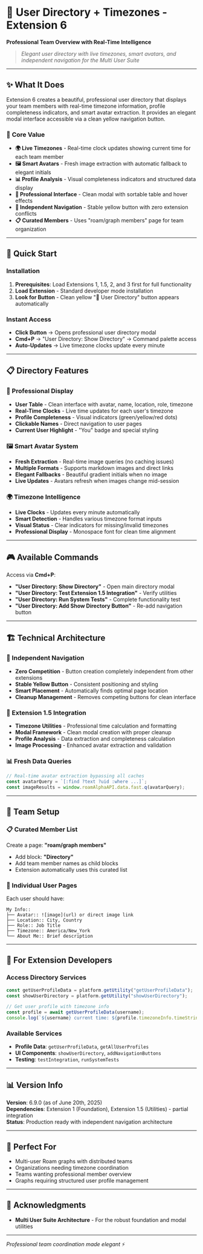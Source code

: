 ﻿# 👥 User Directory + Timezones - Extension 6

**Professional Team Overview with Real-Time Intelligence**

> _Elegant user directory with live timezones, smart avatars, and independent navigation for the Multi User Suite_

---

## ✨ **What It Does**

Extension 6 creates a beautiful, professional user directory that displays your team members with real-time timezone information, profile completeness indicators, and smart avatar extraction. It provides an elegant modal interface accessible via a clean yellow navigation button.

### 🎯 **Core Value**

- **🌍 Live Timezones** - Real-time clock updates showing current time for each team member
- **🖼️ Smart Avatars** - Fresh image extraction with automatic fallback to elegant initials
- **📊 Profile Analysis** - Visual completeness indicators and structured data display
- **🎨 Professional Interface** - Clean modal with sortable table and hover effects
- **🔘 Independent Navigation** - Stable yellow button with zero extension conflicts
- **📋 Curated Members** - Uses "roam/graph members" page for team organization

---

## 🚀 **Quick Start**

### **Installation**

1. **Prerequisites**: Load Extensions 1, 1.5, 2, and 3 first for full functionality
2. **Load Extension** - Standard developer mode installation
3. **Look for Button** - Clean yellow "👥 User Directory" button appears automatically

### **Instant Access**

- **Click Button** → Opens professional user directory modal
- **Cmd+P** → "User Directory: Show Directory" → Command palette access
- **Auto-Updates** → Live timezone clocks update every minute

---

## 📋 **Directory Features**

### **🏢 Professional Display**

- **User Table** - Clean interface with avatar, name, location, role, timezone
- **Real-Time Clocks** - Live time updates for each user's timezone
- **Profile Completeness** - Visual indicators (green/yellow/red dots)
- **Clickable Names** - Direct navigation to user pages
- **Current User Highlight** - "You" badge and special styling

### **🖼️ Smart Avatar System**

- **Fresh Extraction** - Real-time image queries (no caching issues)
- **Multiple Formats** - Supports markdown images and direct links
- **Elegant Fallbacks** - Beautiful gradient initials when no image
- **Live Updates** - Avatars refresh when images change mid-session

### **🌍 Timezone Intelligence**

- **Live Clocks** - Updates every minute automatically
- **Smart Detection** - Handles various timezone format inputs
- **Visual Status** - Clear indicators for missing/invalid timezones
- **Professional Display** - Monospace font for clean time alignment

---

## 🎮 **Available Commands**

Access via **Cmd+P**:

- **"User Directory: Show Directory"** - Open main directory modal
- **"User Directory: Test Extension 1.5 Integration"** - Verify utilities
- **"User Directory: Run System Tests"** - Complete functionality test
- **"User Directory: Add Show Directory Button"** - Re-add navigation button

---

## 🏗️ **Technical Architecture**

### **🔘 Independent Navigation**

- **Zero Competition** - Button creation completely independent from other extensions
- **Stable Yellow Button** - Consistent positioning and styling
- **Smart Placement** - Automatically finds optimal page location
- **Cleanup Management** - Removes competing buttons for clean interface

### **🔧 Extension 1.5 Integration**

- **Timezone Utilities** - Professional time calculation and formatting
- **Modal Framework** - Clean modal creation with proper cleanup
- **Profile Analysis** - Data extraction and completeness calculation
- **Image Processing** - Enhanced avatar extraction and validation

### **📊 Fresh Data Queries**

```javascript
// Real-time avatar extraction bypassing all caches
const avatarQuery = `[:find ?text ?uid :where ...]`;
const imageResults = window.roamAlphaAPI.data.fast.q(avatarQuery);
```

---

## 👥 **Team Setup**

### **📋 Curated Member List**

Create a page: **"roam/graph members"**

- Add block: **"Directory"**
- Add team member names as child blocks
- Extension automatically uses this curated list

### **👤 Individual User Pages**

Each user should have:

```
My Info::
├── Avatar:: ![image](url) or direct image link
├── Location:: City, Country
├── Role:: Job Title
├── Timezone:: America/New_York
└── About Me:: Brief description
```

---

## 🔧 **For Extension Developers**

### **Access Directory Services**

```javascript
const getUserProfileData = platform.getUtility("getUserProfileData");
const showUserDirectory = platform.getUtility("showUserDirectory");

// Get user profile with timezone info
const profile = await getUserProfileData(username);
console.log(`${username} current time: ${profile.timezoneInfo.timeString}`);
```

### **Available Services**

- **Profile Data**: `getUserProfileData`, `getAllUserProfiles`
- **UI Components**: `showUserDirectory`, `addNavigationButtons`
- **Testing**: `testIntegration`, `runSystemTests`

---

## 📊 **Version Info**

**Version**: 6.9.0 (as of June 20th, 2025)  
**Dependencies**: Extension 1 (Foundation), Extension 1.5 (Utilities) - partial integration  
**Status**: Production ready with independent navigation architecture

---

## 🎯 **Perfect For**

- Multi-user Roam graphs with distributed teams
- Organizations needing timezone coordination
- Teams wanting professional member overview
- Graphs requiring structured user profile management

---

## 🙏 **Acknowledgments**

- **Multi User Suite Architecture** - For the robust foundation and modal utilities

---

_Professional team coordination made elegant_ ⚡
